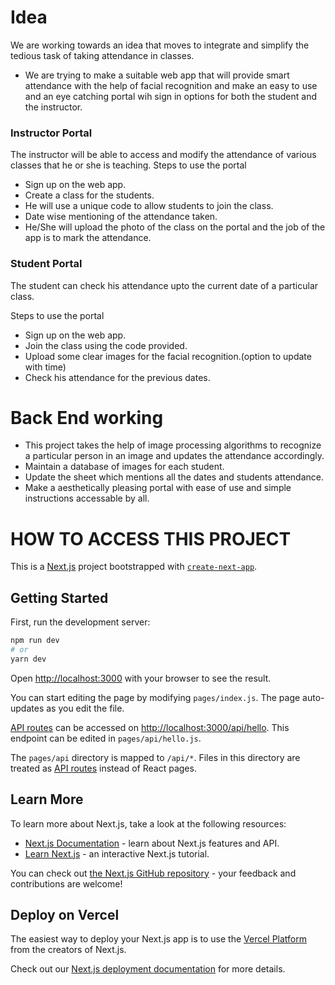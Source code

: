 # Idea

We are working towards an idea that moves to integrate and simplify the tedious task of taking attendance in classes.
- We are trying to make a suitable web app that will provide smart attendance with the help of facial recognition and make an easy to use and an eye catching portal wih sign in options for both the student and the instructor. 

### Instructor Portal 

The instructor will be able to access and modify the attendance of various classes that he or she is teaching. 
Steps to use the portal 
- Sign up on the web app. 
- Create a class for the students. 
- He will use a unique code to allow students to join the class. 
- Date wise mentioning of the attendance taken.
- He/She will upload the photo of the class on the portal and the job of the app is to mark the attendance. 

### Student Portal 

The student can check his attendance upto the current date of a particular class. 

Steps to use the portal 
- Sign up on the web app. 
- Join the class using the code provided. 
- Upload some clear images for the facial recognition.(option to update with time)
- Check his attendance for the previous dates. 

# Back End working 

- This project takes the help of image processing algorithms to recognize a particular person in an image and updates the attendance accordingly.
- Maintain a database of images for each student. 
- Update the sheet which mentions all the dates and students attendance. 
- Make a aesthetically pleasing portal with ease of use and simple instructions accessable by all. 






# HOW TO ACCESS THIS PROJECT


This is a [Next.js](https://nextjs.org/) project bootstrapped with [`create-next-app`](https://github.com/vercel/next.js/tree/canary/packages/create-next-app).

## Getting Started

First, run the development server:

```bash
npm run dev
# or
yarn dev
```

Open [http://localhost:3000](http://localhost:3000) with your browser to see the result.

You can start editing the page by modifying `pages/index.js`. The page auto-updates as you edit the file.

[API routes](https://nextjs.org/docs/api-routes/introduction) can be accessed on [http://localhost:3000/api/hello](http://localhost:3000/api/hello). This endpoint can be edited in `pages/api/hello.js`.

The `pages/api` directory is mapped to `/api/*`. Files in this directory are treated as [API routes](https://nextjs.org/docs/api-routes/introduction) instead of React pages.

## Learn More

To learn more about Next.js, take a look at the following resources:

- [Next.js Documentation](https://nextjs.org/docs) - learn about Next.js features and API.
- [Learn Next.js](https://nextjs.org/learn) - an interactive Next.js tutorial.

You can check out [the Next.js GitHub repository](https://github.com/vercel/next.js/) - your feedback and contributions are welcome!

## Deploy on Vercel

The easiest way to deploy your Next.js app is to use the [Vercel Platform](https://vercel.com/new?utm_medium=default-template&filter=next.js&utm_source=create-next-app&utm_campaign=create-next-app-readme) from the creators of Next.js.

Check out our [Next.js deployment documentation](https://nextjs.org/docs/deployment) for more details.
